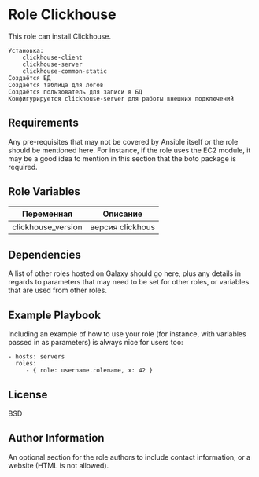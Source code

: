 Role Clickhouse
=========

This role can install Clickhouse.

    Установка:
        clickhouse-client
        clickhouse-server
        clickhouse-common-static
    Создаётся БД
    Создаётся таблица для логов
    Создаётся пользователь для записи в БД
    Конфигурируется clickhouse-server для работы внешних подключений



Requirements
------------

Any pre-requisites that may not be covered by Ansible itself or the role should be mentioned here. For instance, if the role uses the EC2 module, it may be a good idea to mention in this section that the boto package is required.

Role Variables
--------------

|Переменная|Описание| 
|-|--------|
|clickhouse_version|версия clickhous| 


Dependencies
------------

A list of other roles hosted on Galaxy should go here, plus any details in regards to parameters that may need to be set for other roles, or variables that are used from other roles.

Example Playbook
----------------

Including an example of how to use your role (for instance, with variables passed in as parameters) is always nice for users too:

    - hosts: servers
      roles:
         - { role: username.rolename, x: 42 }

License
-------

BSD

Author Information
------------------

An optional section for the role authors to include contact information, or a website (HTML is not allowed).
